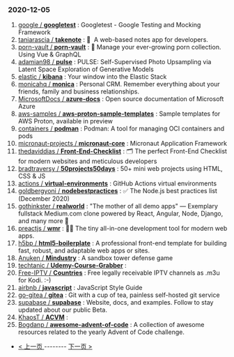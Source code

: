 ### 2020-12-05 
1. [
        google /
**googletest**](https://github.com/google/googletest) : Googletest - Google Testing and Mocking Framework
1. [
        taniarascia /
**takenote**](https://github.com/taniarascia/takenote) : 📝 ‎ A web-based notes app for developers.
1. [
        porn-vault /
**porn-vault**](https://github.com/porn-vault/porn-vault) : 💋 Manage your ever-growing porn collection. Using Vue & GraphQL
1. [
        adamian98 /
**pulse**](https://github.com/adamian98/pulse) : PULSE: Self-Supervised Photo Upsampling via Latent Space Exploration of Generative Models
1. [
        elastic /
**kibana**](https://github.com/elastic/kibana) : Your window into the Elastic Stack
1. [
        monicahq /
**monica**](https://github.com/monicahq/monica) : Personal CRM. Remember everything about your friends, family and business relationships.
1. [
        MicrosoftDocs /
**azure-docs**](https://github.com/MicrosoftDocs/azure-docs) : Open source documentation of Microsoft Azure
1. [
        aws-samples /
**aws-proton-sample-templates**](https://github.com/aws-samples/aws-proton-sample-templates) : Sample templates for AWS Proton, available in preview
1. [
        containers /
**podman**](https://github.com/containers/podman) : Podman: A tool for managing OCI containers and pods
1. [
        micronaut-projects /
**micronaut-core**](https://github.com/micronaut-projects/micronaut-core) : Micronaut Application Framework
1. [
        thedaviddias /
**Front-End-Checklist**](https://github.com/thedaviddias/Front-End-Checklist) : 🗂 The perfect Front-End Checklist for modern websites and meticulous developers
1. [
        bradtraversy /
**50projects50days**](https://github.com/bradtraversy/50projects50days) : 50+ mini web projects using HTML, CSS & JS
1. [
        actions /
**virtual-environments**](https://github.com/actions/virtual-environments) : GitHub Actions virtual environments
1. [
        goldbergyoni /
**nodebestpractices**](https://github.com/goldbergyoni/nodebestpractices) : ✅ The Node.js best practices list (December 2020)
1. [
        gothinkster /
**realworld**](https://github.com/gothinkster/realworld) : "The mother of all demo apps" — Exemplary fullstack Medium.com clone powered by React, Angular, Node, Django, and many more 🏅
1. [
        preactjs /
**wmr**](https://github.com/preactjs/wmr) : 👩‍🚀 The tiny all-in-one development tool for modern web apps.
1. [
        h5bp /
**html5-boilerplate**](https://github.com/h5bp/html5-boilerplate) : A professional front-end template for building fast, robust, and adaptable web apps or sites.
1. [
        Anuken /
**Mindustry**](https://github.com/Anuken/Mindustry) : A sandbox tower defense game
1. [
        techtanic /
**Udemy-Course-Grabber**](https://github.com/techtanic/Udemy-Course-Grabber) : 
1. [
        Free-IPTV /
**Countries**](https://github.com/Free-IPTV/Countries) : Free legally receivable IPTV channels as .m3u for Kodi. :-)
1. [
        airbnb /
**javascript**](https://github.com/airbnb/javascript) : JavaScript Style Guide
1. [
        go-gitea /
**gitea**](https://github.com/go-gitea/gitea) : Git with a cup of tea, painless self-hosted git service
1. [
        supabase /
**supabase**](https://github.com/supabase/supabase) : Website, docs, and examples. Follow to stay updated about our public Beta.
1. [
        KhaosT /
**ACVM**](https://github.com/KhaosT/ACVM) : 
1. [
        Bogdanp /
**awesome-advent-of-code**](https://github.com/Bogdanp/awesome-advent-of-code) : A collection of awesome resources related to the yearly Advent of Code challenge. 

- [ < 上一页 ](https://github.com/able8/github-trending-daily-record/blob/master/2020-12-04.md) -------- [ 下一页 > ](https://github.com/able8/github-trending-daily-record/blob/master/2020-12-06.md)
